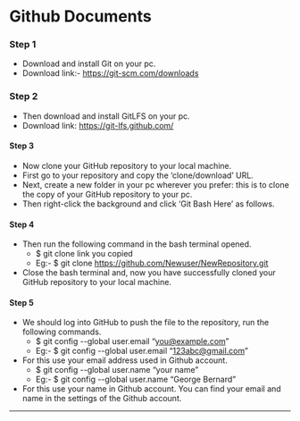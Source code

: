 # Github Documents

### Step 1
  - Download and install Git on your pc.
  - Download link:- https://git-scm.com/downloads

### Step 2
  - Then download and install GitLFS on your pc.
  - Download link: https://git-lfs.github.com/

#### Step 3
  - Now clone your GitHub repository to your local machine.
  - First go to your repository and copy the ‘clone/download’ URL.
  - Next, create a new folder in your pc wherever you prefer: this is to clone the copy of your GitHub repository to your pc.
  - Then right-click the background and click ‘Git Bash Here’ as follows.

#### Step 4
  - Then run the following command in the bash terminal opened.
     * $ git clone link you copied
     * Eg:- $ git clone https://github.com/Newuser/NewRepository.git
  - Close the bash terminal and, now you have successfully cloned your GitHub repository to your local machine.

#### Step 5
   - We should log into GitHub to push the file to the repository, run the following commands.
       * $ git config --global user.email “you@example.com”
       * Eg:- $ git config --global user.email “123abc@gmail.com”
   - For this use your email address used in Github account.
       * $ git config --global user.name “your name”
       * Eg:- $ git config --global user.name “George Bernard”
   - For this use your name in Github account. You can find your email and name in the settings of the Github account.  
  ---
  
